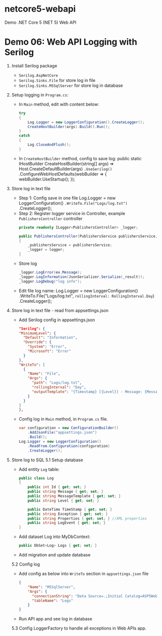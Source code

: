 # netcore5-webapi
Demo .NET Core 5 (NET 5) Web API


# Demo 06: Web API Logging with Serilog
1. Install Serilog package
    - ```Serilog.AspNetCore```
    - ```Serilog.Sinks.File``` for store log in file
    - ```Serilog.Sinks.MSSqlServer``` for store log in database
2. Setup logging in ```Program.cs```:
    - In ```Main``` method, edit with content below:
        ```cs
        try
        {
            Log.Logger = new LoggerConfiguration().CreateLogger();
            CreateHostBuilder(args).Build().Run();
        }
        catch
        {
            Log.CloseAndFlush();
        }
        ```
    - In ```CreateHostBuilder``` method, config to save log:
        public static IHostBuilder CreateHostBuilder(string[] args) =>
            Host.CreateDefaultBuilder(args)
                ```.UseSerilog()```
                .ConfigureWebHostDefaults(webBuilder =>
                {
                    webBuilder.UseStartup<Startup>();
                });
3. Store log in text file
    - Step 1: Config save in one file
        Log.Logger = new LoggerConfiguration()
            ```.WriteTo.File("Logs/log.txt")```
            .CreateLogger();
    - Step 2: Register logger service in Controller, example ```PublishersController``` controller
        ```cs
        private readonly ILogger<PublishersController> _logger;

        public PublishersController(PublishersService publishersService, ILogger<PublishersController> logger)
        {
            _publishersService = publishersService;
            _logger = logger;
        }
        ```
    - Store log
        ```cs
        _logger.LogError(ex.Message);
        _logger.LogInformation(JsonSerializer.Serialize(_result));
        _logger.LogDebug("log info");
        ```
    - Edit file log name:
        Log.Logger = new LoggerConfiguration()
                    .WriteTo.File("Logs/log.txt", ```rollingInterval: RollingInterval.Day```)
                    .CreateLogger();
4. Store log in text file - read from appsettings.json
    - Add Serilog config in appsettings.json
        ```json
        "Serilog": {
        "MinimumLevel": {
          "Default": "Information",
          "Override": {
            "System": "Error",
            "Microsoft": "Error"
          }
        },
        "WriteTo": [
          {
            "Name": "File",
            "Args": {
              "path": "Logs/log.txt",
              "rollingInterval": "Day",
              "outputTemplate": "{Timestamp} [{Level}] - Message: {Message}{NewLine}{Exception}"
            }
          }
        ]
      },
        ```
    - Config log in ```Main``` method, in ```Program.cs``` file.
        ```cs
        var configuration = new ConfigurationBuilder()
            .AddJsonFile("appsettings.json")
            .Build();
        Log.Logger = new LoggerConfiguration()
            .ReadFrom.Configuration(configuration)
            .CreateLogger();
        ```
5. Store log to SQL 
    5.1 Setup database
    - Add entity ```Log``` table:
        ```cs
        public class Log
        {
            public int Id { get; set; }
            public string Message { get; set; }
            public string MessageTemplate { get; set; }
            public string Level { get; set; }
    
            public DateTime TimeStamp { get; set; }
            public string Exception { get; set; }
            public string Properties { get; set; } //XML properties
            public string LogEvent { get; set; }
        }
        ```
    - Add dataset Log into MyDbContext:
        ```cs
        public DbSet<Log> Logs { get; set; }
        ```
    - Add migration and update database
    
    5.2 Config log
    - Add config as below into ```WriteTo``` section in ```appsettings.json``` file
        ```json
        {
            "Name": "MSSqlServer",
            "Args": {
              "connectionString": "Data Source=.;Initial Catalog=ASP5WebAPI_Book;Integrated Security=True;Pooling=False",
              "tableName": "Logs"
            }
        }
      ```
    - Run API app and see log in database
    
    5.3 Config LoggerFactory to handle all exceptions in Web APIs app.
    